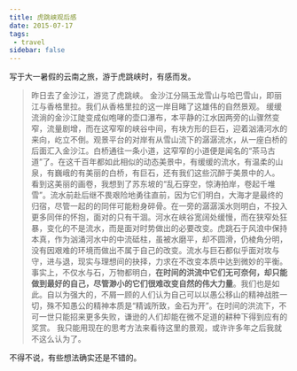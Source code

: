 ```yaml
---
title: 虎跳峡观后感
date: 2015-07-17
tags:
 - travel
sidebar: false
---
```


写于大一暑假的云南之旅，游于虎跳峡时，有感而发。

> 昨日去了金沙江，游览了虎跳峡。
> 金沙江分隔玉龙雪山与哈巴雪山，即丽江与香格里拉。我们从香格里拉的这一岸目睹了这雄伟的自然景观。
> 缓缓流淌的金沙江陡变成似咆哮的壶口瀑布，本平静的江水因两旁的山骤然变窄，流量剧增，而在这窄窄的峡谷中间，有块方形的巨石，迎着汹涌河水的来向，屹立不倒。观景平台的对岸有从雪山流下的潺潺流水，从一座白桥的后面汇入金沙江。白桥通往一条小道，这窄窄的小道便是闻名的“茶马古道”了。在这千百年都如此相似的动态美景中，有缓缓的流水，有温柔的山泉，有巍峨的有美丽的白桥，有巨石，还有我们这些沉醉于美景中的人。
> 看到这美丽的画卷，我想到了苏东坡的“乱石穿空，惊涛拍岸，卷起千堆雪”。流水前赴后继不畏艰险地勇往直前，因为它们明白，大海才是最终的归宿，尽管一起的的同伴可能粉身碎骨。在一旁的潺潺溪水则明白，不投入更多同伴的怀抱，面对的只有干涸。河水在峡谷宽阔处缓慢，而在狭窄处狂暴，变化的不是流水，而是面对时势做出的必要改变。虎跳石于风浪中保持本真，作为汹涌河水中的中流砥柱，虽被水磨平，却不圆滑，仍棱角分明，没有因艰难的环境而做出不属于自己的改变。流水与巨石都似乎面对攻与守，进与退，现实与理想间的抉择，力求在不改变本质中达到微妙的平衡。事实上，不仅水与石，万物都明白，**在时间的洪流中它们无可奈何，却只能做到最好的自己，尽管渺小的它们很难改变自然的伟大力量**。我们也是如此。自以为强大的，不屑一顾的人们认为自己可以以愚公移山的精神战胜一切，殊不知愚公的精神本质是“精诚所致，金石为开”。在时间的洪流下，不可一世只能招来更多失败，谦逊的人们却能在微不足道的耕种下得到应有的奖赏。
> 我只能用现在的思考方法来看待这里的景观，或许许多年之后我就不这么认为了。

不得不说，有些想法确实还是不错的。
